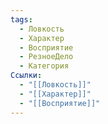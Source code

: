 ```yaml
---
tags:
  - Ловкость
  - Характер
  - Восприятие
  - РезноеДело
  - Категория
Ссылки:
  - "[[Ловкость]]"
  - "[[Характер]]"
  - "[[Восприятие]]"
---
```

